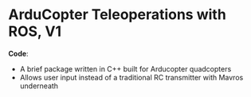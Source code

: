 # ArduCopter Teleoperations with ROS, V1 



**Code**:
 - A brief package written in C++ built for Arducopter quadcopters
 - Allows user input instead of a traditional RC transmitter with Mavros underneath





